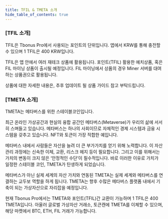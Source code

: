```yaml
---
title: TFIL & TMETA 소개
hide_table_of_contents: true
---
```


[//]: # (积分&稳定币介绍)

### [TFIL 소개]

TFIL은 Tbonus Pro에서 사용되는 포인트의 단위입니다. 앱에서 KRW를 통해 충전할 수 있으며 1 TFIL은 400 KRW입니다.

TFIL은 앱 안에서 여러 재테크 상품에 활용됩니다. 포인트(TFIL) 활용한 예치상품, 혹은 FIL 마이닝 상품이 출시될 예정입니다. FIL 마이닝에서 상품의 경우 Miner 서버를 대여하는 상품권으로 활용됩니다.

상품에 대한 자세한 내용은, 추후 업데이트 될 상품 가이드 참고 부탁드립니다.

### [TMETA 소개]

TMETA는 메타버스를 위한 스테이블코인입니다.

최근 온라인 가상공간과 현실의 융합 공간인 메타버스(Metaverse)가 우리의 삶에 서서히 스며들고 있습니다. 메타버스는 하나의 사회이므로 자체적인 경제 시스템과 금융 시스템을 갖추고 있습니다. NFT와 토큰이 가장 적합한 예입니다.

메타버스 내에서 사람들은 자산을 늘려 더 큰 부가가치를 얻기 위해 노력합니다. 이 자산관리 과정에는 신속한 이체, 교환, 리스크 헤지 등이 필요합니다. 그리고 이를 위해서는 가치의 변동이 크지 않은 ‘안정적인 수단’이 필수적입니다. 바로 이러한 이유로 가치가 일정한 스테이블 코인, TMETA가 탄생하게 되었습니다.

메타버스가 아닌 실제 세계의 자산 가치와 연동된 TMETA는 실제 세계와 메타버스를 연결하는 교두보 역할을 하게 됩니다. TMETA는 향후 수많은 메타버스 플랫폼 내에서 기축이 되는 가상자산으로 자리잡을 예정입니다.

현재 Tbonus Pro에서는 TMETA와 포인트(TFIL)간 교환이 가능하며 1 TFIL은 400 TMETA입니다. 아울러 글로벌 가상자산 거래소, 토큰캔에 TMETA를 이체할 수 있으며, 해당 마켓에서 BTC, ETH, FIL 거래가 가능합니다.

